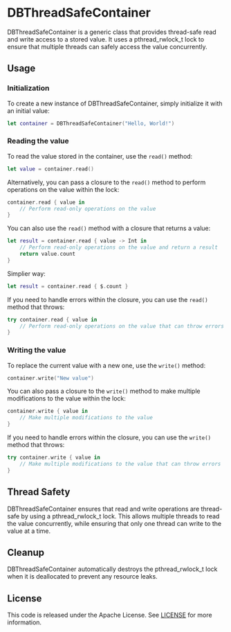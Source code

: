 # DBThreadSafeContainer

DBThreadSafeContainer is a generic class that provides thread-safe read and write access to a stored value. It uses a pthread_rwlock_t lock to ensure that multiple threads can safely access the value concurrently.

## Usage

### Initialization

To create a new instance of DBThreadSafeContainer, simply initialize it with an initial value:

```swift
let container = DBThreadSafeContainer("Hello, World!")
```

### Reading the value

To read the value stored in the container, use the `read()` method:

```swift
let value = container.read()
```

Alternatively, you can pass a closure to the `read()` method to perform operations on the value within the lock:

```swift
container.read { value in
    // Perform read-only operations on the value
}
```

You can also use the `read()` method with a closure that returns a value:

```swift
let result = container.read { value -> Int in
    // Perform read-only operations on the value and return a result
    return value.count
}
```

Simplier way:
```swift
let result = container.read { $.count }
```

If you need to handle errors within the closure, you can use the `read()` method that throws:

```swift
try container.read { value in
    // Perform read-only operations on the value that can throw errors
}
```

### Writing the value

To replace the current value with a new one, use the `write()` method:

```swift
container.write("New value")
```

You can also pass a closure to the `write()` method to make multiple modifications to the value within the lock:

```swift
container.write { value in
    // Make multiple modifications to the value
}
```

If you need to handle errors within the closure, you can use the `write()` method that throws:

```swift
try container.write { value in
    // Make multiple modifications to the value that can throw errors
}
```

## Thread Safety

DBThreadSafeContainer ensures that read and write operations are thread-safe by using a pthread_rwlock_t lock. This allows multiple threads to read the value concurrently, while ensuring that only one thread can write to the value at a time.

## Cleanup

DBThreadSafeContainer automatically destroys the pthread_rwlock_t lock when it is deallocated to prevent any resource leaks.

## License

This code is released under the Apache License. See [LICENSE](LICENSE) for more information.
